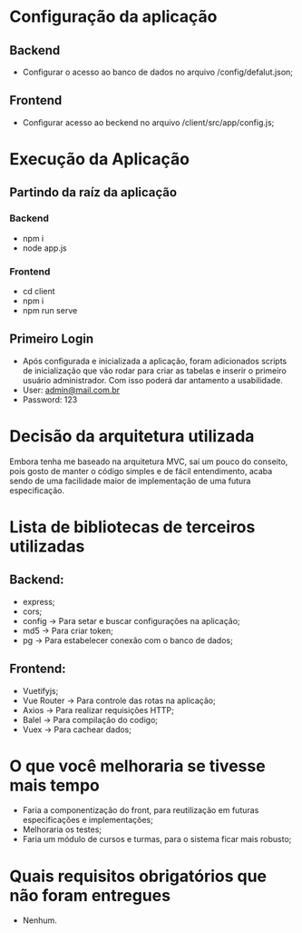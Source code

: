 # Configuração da aplicação

## Backend

- Configurar o acesso ao banco de dados no arquivo /config/defalut.json;

## Frontend

- Configurar acesso ao beckend no arquivo /client/src/app/config.js;

# Execução da Aplicação

## Partindo da raíz da aplicação

### Backend

- npm i
- node app.js

### Frontend

- cd client
- npm i
- npm run serve

## Primeiro Login

- Após configurada e inicializada a aplicação, foram adicionados scripts de inicialização que vão rodar para criar as tabelas e inserir o primeiro usuário administrador. Com isso poderá dar antamento a usabilidade.
- User: admin@mail.com.br
- Password: 123

# Decisão da arquitetura utilizada

Embora tenha me baseado na arquitetura MVC, saí um pouco do conseito, pois gosto de manter o código simples e de fácil entendimento, acaba sendo de uma facilidade maior de implementação de uma futura especificação.

# Lista de bibliotecas de terceiros utilizadas

## Backend:

- express;
- cors;
- config -> Para setar e buscar configurações na aplicação;
- md5 -> Para criar token;
- pg -> Para estabelecer conexão com o banco de dados;

## Frontend:

- Vuetifyjs;
- Vue Router -> Para controle das rotas na aplicação;
- Axios -> Para realizar requisições HTTP;
- Balel -> Para compilação do codigo;
- Vuex -> Para cachear dados;

# O que você melhoraria se tivesse mais tempo

- Faria a componentização do front, para reutilização em futuras especificações e implementações;
- Melhoraria os testes;
- Faria um módulo de cursos e turmas, para o sistema ficar mais robusto;

# Quais requisitos obrigatórios que não foram entregues

- Nenhum.
